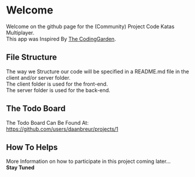# Welcome
Welcome on the github page for the (Community) Project Code Katas Multiplayer. <br />
This app was Inspired By [The CodingGarden](http://twitch.tv/codinggarden/).

## File Structure

The way we Structure our code will be specified in a README.md file in the client and/or server folder. <br />
The client folder is used for the front-end. <br />
The server folder is used for the back-end. <br />

## The Todo Board
The Todo Board Can Be Found At: https://github.com/users/daanbreur/projects/1

## How To Helps
More Information on how to participate in this project coming later...<br />
**Stay Tuned**
